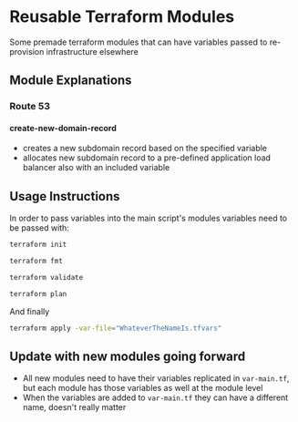 # Reusable Terraform Modules
Some premade terraform modules that can have variables passed to re-provision infrastructure elsewhere

## Module Explanations

### Route 53
#### create-new-domain-record
- creates a new subdomain record based on the specified variable
- allocates new subdomain record to a pre-defined application load balancer also with an included variable

## Usage Instructions
In order to pass variables into the main script's modules variables need to be passed with:

```sh
terraform init
```

```sh
terraform fmt
```

```sh
terraform validate
```

```sh
terraform plan
```

And finally
```sh
terraform apply -var-file="WhateverTheNameIs.tfvars"
```

## Update with new modules going forward
- All new modules need to have their variables replicated in `var-main.tf`, but each module has those variables as well at the module level
- When the variables are added to `var-main.tf` they can have a different name, doesn't really matter

